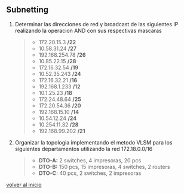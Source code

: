 ## Subnetting

1. Determinar las direcciones de red y broadcast de las siguientes IP realizando la operacion AND con sus respectivas mascaras
	> * 172.20.15.3 **/22**
	> * 10.58.31.24 **/27**
	> * 192.168.254.78 **/26**
	> * 10.85.22.15 **/28**
	> * 172.16.32.54 **/19**  
	> *	10.52.35.243 **/24**
	> *	172.16.32.21 **/16**
	> *	192.168.1.233 **/12**
	> *	10.1.25.23 **/18**
	> *	172.24.48.64 **/25**
	> * 172.20.54.36 **/20**
	> * 192.168.15.10 **/14**
	> * 10.54.12.24 **/24**
	> * 10.254.11.32 **/28**
	> * 192.168.99.202 **/21**

1. Organizar la topologia implementando el metodo VLSM para los siguientes departamentos utilizando la red 172.18.0.0/16
	> * __DTO-A:__ 2 switches, 4 impresoras, 20 pcs
	> * __DTO-B:__ 150 pcs, 15 impresoras, 4 switches, 2 routers
	> * __DTO-C:__ 40 pcs, 2 switches, 2 impresoras

[volver al inicio](../readme.md)
